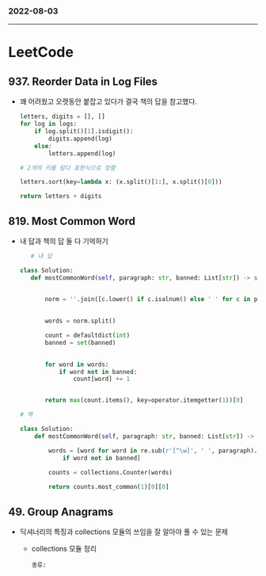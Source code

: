 ### 2022-08-03
--------------------
# LeetCode 

## 937. Reorder Data in Log Files
- 꽤 어려웠고 오랫동안 붙잡고 있다가 결국 책의 답을 참고했다.
  
    ```python
    letters, digits = [], []
    for log in logs:
        if log.split()[1].isdigit():
            digits.append(log)
        else:
            letters.append(log)

    # 2개의 키를 람다 표현식으로 정렬

    letters.sort(key=lambda x: (x.split()[1:], x.split()[0]))

    return letters + digits

    ```

## 819. Most Common Word
- 내 답과 책의 답 둘 다 기억하기
     ```python
        # 내 답

    class Solution:
        def mostCommonWord(self, paragraph: str, banned: List[str]) -> str:
        

            norm = ''.join([c.lower() if c.isalnum() else ' ' for c in paragraph])

            
            words = norm.split()

            count = defaultdict(int)
            banned = set(banned)

        
            for word in words:
                if word not in banned:
                    count[word] += 1


            return max(count.items(), key=operator.itemgetter(1))[0]
    ```
        
  
    ```python
    # 책
    
    class Solution:
        def mostCommonWord(self, paragraph: str, banned: List[str]) -> str:

            words = [word for word in re.sub(r'[^\w]', ' ', paragraph).lower().split*()
                if word not in banned]
            
            counts = collections.Counter(words)

            return counts.most_common(1)[0][0]
    ```

## 49. Group Anagrams
- 딕셔너리의 특징과 collections 모듈의 쓰임을 잘 알아야 풀 수 있는 문제  
  
  - collections 모듈 정리
    ```
    종류: 


    ```
        
